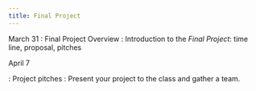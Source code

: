 ```yaml
---
title: Final Project
---
```


March 31
: Final Project Overview
  : Introduction to the *Final Project*: time line, proposal, pitches

April 7

: Project pitches
  : Present your project to the class and gather a team.
  
  
  
